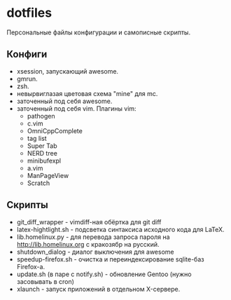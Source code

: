 # dotfiles

Персональные файлы конфигурации и самописные скрипты.

## Конфиги

 - xsession, запускающий awesome.
 - gmrun.
 - zsh.
 - невырвиглазая цветовая схема "mine" для mc.
 - заточенный под себя awesome.
 - заточенный под себя vim. Плагины vim:
    * pathogen
    * c.vim
    * OmniCppComplete
    * tag list
    * Super Tab
    * NERD tree
    * minibufexpl
    * a.vim
    * ManPageView
    * Scratch

## Скрипты
 - git\_diff\_wrapper - vimdiff-ная обёртка для git diff
 - latex-hightlight.sh - подсветка синтаксиса исходного кода для LaTeX.
 - lib.homelinux.py - для перевода запроса пароля на http://lib.homelinux.org с кракозябр на русский.
 - shutdown\_dialog - диалог выключения для awesome
 - speedup-firefox.sh - очистка и переиндексирование sqlite-баз Firefox-а.
 - update.sh (в паре с notify.sh) - обновление Gentoo (нужно засовывать в cron)
 - xlaunch - запуск приложений в отдельном X-сервере.

